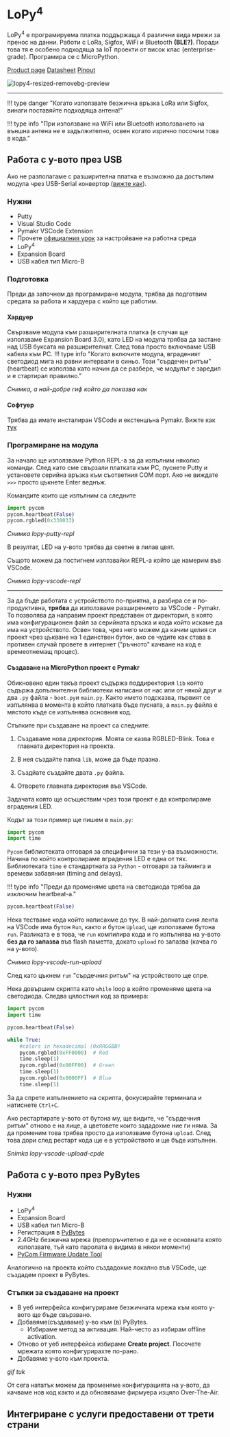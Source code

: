 # LoPy<sup>4</sup>

LoPy<sup>4</sup> е програмируема платка поддържаща 4 различни вида мрежи за пренос на данни. Работи с LoRa, Sigfox, WiFi и Bluetooth __(BLE?)__. Поради това тя е особено подходяща за IoT проекти от висок клас (enterprise-grade). Програмира се с MicroPython.

[Product page](https://docs.pycom.io/datasheets/development/lopy4/)
[Datasheet](https://docs.pycom.io/gitbook/assets/specsheets/Pycom_002_Specsheets_LoPy4_v2.pdf)
[Pinout](https://docs.pycom.io/gitbook/assets/lopy4-pinout.pdf)


![lopy4-resized-removebg-preview](https://user-images.githubusercontent.com/47386361/148212731-c2cac252-3958-4a18-be67-c3dd899a0563.png)


---

!!! type danger "Когато използвате безжична връзка LoRa или Sigfox, винаги поставяйте подходяща антена!"

!!! type info "При използване на WiFi или Bluetooth използването на външна антена не е задължително, освен когато изрично посочим това в кода."


## Работа с у-вото през USB
Ако не разполагаме с разширителна платка е възможно да достъпим модула чрез USB-Serial конвертор ([вижте как](https://docs.pycom.io/gettingstarted/programming/usbserial/)).

### Нужни
<!-- - [Atom](https://atom.io/) -->
 - Putty
 - Visual Studio Code
 - Pymakr VSCode Extension
 - Прочете [официалния урок](https://docs.pycom.io/gettingstarted/software/) за настройване на работна среда
 - LoPy<sup>4</sup>
 - Expansion Board
 - USB кабел тип Micro-B



### Подготовка
Преди да започнем да програмиране модула, трябва да подготвим средата за работа и хардуера с който ще работим.


#### Хардуер
Свързваме модула към разширителната платка (в случая ще използваме Expansion Board 3.0), като LED на модула трябва да застане над USB буксата на разширителнат.
След това просто включваме USB кабела към PC.
!!! type info "Когато включите модула, вграденият светодиод мига на равни интервали в синьо. Този "сърдечен ритъм" (heartbeat) се използва като начин да се разбере, че модулът е заредил и е стартирал правилно."

_Снимка, а най-добре гиф който да показва как_


#### Софтуер
Трябва да имате инсталиран VSCode и екстеншъна Pymakr. Вижте как [тук](https://docs.pycom.io/gettingstarted/software/vscode/)


### Програмиране на модула
За начало ще използваме Python REPL-а за да изпълним няколко команди. След като сме свързали платката към PC, пуснете Putty и установете серийна връзка към съответния COM порт. Ако не виждате `>>>` просто цъкнете Enter веднъж.

Командите които ще изпълним са следните
```python
import pycom
pycom.heartbeat(False)
pycom.rgbled(0x330033)
```
_Снимка lopy-putty-repl_

В резултат, LED на у-вото трябва да светне в лилав цвят.

Същото можем да постигнем изплзвайки REPL-a който ще намерим във VSCode.

_Снимка lopy-vscode-repl_

---
За да бъде работата с устройството по-приятна, а разбира се и по-продуктивна, **трябва** да използваме разширението за VSCode - Pymakr. То позволява да направим проект представен от директория, в която има конфигурационен файл за серийната връзка и кода който искаме да има на устройството. Освен това, чрез него можем да качим целия си проект чрез цъкване на 1 единствен бутон, ако се чудите как става в противен случай провете в интернет ("ръчното" качване на код е времеотнемащ процес).

#### Създаване на MicroPython проект с Pymakr
Обикновено един такъв проект съдържа поддиректория `lib` която съдържа допълнителни библиотеки написани от нас или от някой друг и два `.py` файла - `boot.py`и `main.py`. Както името подсказва, първият се изпълянва в момента в който платката бъде пусната, а `main.py` файла е мястото къде се изпълнява основния код.

Стъпките при създаване на проект са следните:

1. Създаваме нова директория. Моята се казва RGBLED-Blink. Това е главната директория на проекта.

2. В нея създайте папка `lib`, може да бъде празна.

3. Създйате създайте двата `.py` файла.

4. Отворете главната директория във VSCode.

Задачата която ще осъществим чрез този проект е да контролираме вградения LED.

Кодът за този пример ще пишем в `main.py`:

```python
import pycom
import time
```

`Pycom` библиотеката отговаря за специфични за тези у-ва възможности. Начина по който контролираме вградения LED е една от тях. Библиотеката `time` е стандартната за `Python` - отговаря за тайминга и времеви забавяния (timing and delays).

!!! type info "Преди да променяме цвета на светодиода трябва да изключим heartbeat-а."

```python
pycom.heartbeat(False)
```

Нека тестваме кода който написахме до тук. В най-долната синя лента на VSCode има бутон `Run`, както и бутон `Upload`, ще използваме бутона `run`. Разликата е в това, че `run` компилира кода и го изпълнява на у-вото **без да го запазва** във flash паметта, докато `upload` го запазва (качва го на у-вото).

_Снимка lopy-vscode-run-upload_

След като цъкнем `run` "сърдечния ритъм" на устройството ще спре.

Нека довършим скрипта като `while` loop в който променяме цвета на светодиода. Следва цялостния код за примера:

```python
import pycom
import time

pycom.heartbeat(False)

while True:
    #colors in hexadecimal (0xRRGGBB)
    pycom.rgbled(0xFF0000)  # Red
    time.sleep(1)
    pycom.rgbled(0x00FF00)  # Green
    time.sleep(1)
    pycom.rgbled(0x0000FF)  # Blue
    time.sleep(1)
```

За да спрете изпълнението на скрипта, фокусирайте терминала и натиснете `Ctrl+C`.

Ако рестартирате у-вото от бутона му, ще видите, че "сърдечния ритъм" отново е на лице, а цветовете които зададохме ние ги няма.
За да променим това трябва просто да използваме бутона `upload`. След това дори след рестарт кода ще е в устройството и ще бъде изпълнен.

_Snimka lopy-vscode-upload-cpde_

## Работа с у-вото през PyBytes

### Нужни
- LoPy<sup>4</sup>
- Expansion Board
- USB кабел тип Micro-B
- Регистрация в [PyBytes](https://pybytes.pycom.io/)
- 2.4GHz безжична мрежа (препоръчително е да не е основната която използвате, тъй като паролата е видима в някои моменти)
- [PyCom Firmware Update Tool](https://pycom.io/downloads/#firmware)

Аналогично на проекта който създадохме локално във VSCode, ще създадем проект в PyBytes.

### Стъпки за създаване на проект

- В уеб интерфейса конфигурираме безжичната мрежа към която у-вото ще бъде свързвано.
- Добавяме(създаваме) у-во към (в) PyBytes.
	- Избираме метод за активация. Най-често аз избирам offline activation.
- Отново от уеб интерфейса избираме **Create project**. Посочете мрежата която конфигурирахте по-рано.
- Добавяме у-вото към проекта.

_gif tuk_

От сега нататък можем да променяме конфигурацията на у-вото, да качваме нов код както и да обновяваме фирмуера изцяло Over-The-Air.



## Интегриране с услуги предоставени от трети страни

 <!--
## LoPy +

Ще разгледаме използването й с няколко различни разширителни платки.


### Expansion Board

### PySense2x

### PyScan

### PyTrack2x
-->
